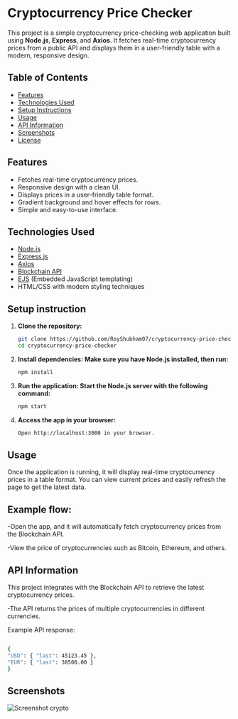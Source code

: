 # Cryptocurrency Price Checker

This project is a simple cryptocurrency price-checking web application built using **Node.js**, **Express**, and **Axios**. It fetches real-time cryptocurrency prices from a public API and displays them in a user-friendly table with a modern, responsive design.

## Table of Contents
- [Features](#features)
- [Technologies Used](#technologies-used)
- [Setup Instructions](#setup-instructions)
- [Usage](#usage)
- [API Information](#api-information)
- [Screenshots](#screenshots)
- [License](#license)

## Features
- Fetches real-time cryptocurrency prices.
- Responsive design with a clean UI.
- Displays prices in a user-friendly table format.
- Gradient background and hover effects for rows.
- Simple and easy-to-use interface.

## Technologies Used
- [Node.js](https://nodejs.org/)
- [Express.js](https://expressjs.com/)
- [Axios](https://axios-http.com/)
- [Blockchain API](https://blockchain.info/)
- [EJS](https://ejs.co/) (Embedded JavaScript templating)
- HTML/CSS with modern styling techniques

## Setup instruction

1. **Clone the repository:**
   ```bash
   git clone https://github.com/RoyShubham07/cryptocurrency-price-checker.git
   cd cryptocurrency-price-checker

2. **Install dependencies: Make sure you have Node.js installed, then run:**
   ```bash
   npm install
4. **Run the application: Start the Node.js server with the following command:**
   ```bash
   npm start
6. **Access the app in your browser:**
   ```bash
   Open http://localhost:3000 in your browser.

## Usage
Once the application is running, it will display real-time cryptocurrency prices in a table format. You can view current prices and easily refresh the page to get the latest data.
## Example flow:
-Open the app, and it will automatically fetch cryptocurrency prices from the Blockchain API.

-View the price of cryptocurrencies such as Bitcoin, Ethereum, and others.
## API Information
This project integrates with the Blockchain API to retrieve the latest cryptocurrency prices.

-The API returns the prices of multiple cryptocurrencies in different currencies.

  Example API response:

  ```bash

{
  "USD": { "last": 45123.45 },
  "EUR": { "last": 38500.00 }
}
```
## Screenshots
![Screenshot crypto](https://github.com/user-attachments/assets/3634f9f8-4f49-4835-b78e-c57db48033be)



 


